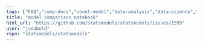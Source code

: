 ```yaml
---
tags: ["FAQ","comp-docs","count-model","data-analysis","data-science","econometrics","forecasting","generalized-linear-models","hypothesis-testing","prediction","python","regression-models","robust-estimation","statistics","timeseries-analysis"]
title: "model comparison notebook"
html_url: "https://github.com/statsmodels/statsmodels/issues/1595"
user: "jseabold"
repo: "statsmodels/statsmodels"
---
```


